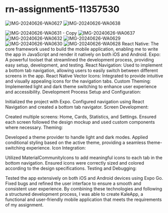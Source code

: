 # rn-assignment5-11357530
![IMG-20240626-WA0627](https://github.com/Esinam18/rn-assignment5-11357530/assets/148632742/e01ed29a-29bf-4578-ad7a-e347d2cb4314)
![IMG-20240626-WA0638](https://github.com/Esinam18/rn-assignment5-11357530/assets/148632742/de48a8ba-9223-4013-a492-636bb7918c3a)

![IMG-20240626-WA0631 - Copy](https://github.com/Esinam18/rn-assignment5-11357530/assets/148632742/50d4b308-2322-47d2-ba02-18bf2c9ad6e8)
![IMG-20240626-WA0637](https://github.com/Esinam18/rn-assignment5-11357530/assets/148632742/15542818-6424-423b-bd5f-f4bceddf649e)
![IMG-20240626-WA0632](https://github.com/Esinam18/rn-assignment5-11357530/assets/148632742/76786556-df5b-49a4-864e-93d8b02e576d)
![IMG-20240626-WA0629](https://github.com/Esinam18/rn-assignment5-11357530/assets/148632742/30bbf040-0d85-47b3-b1f9-a1bfdd5d7d4e)
![IMG-20240626-WA0630](https://github.com/Esinam18/rn-assignment5-11357530/assets/148632742/99b20e44-40bd-44fd-9e68-19bcec1f1278)
![IMG-20240626-WA0628](https://github.com/Esinam18/rn-assignment5-11357530/assets/148632742/dc64e50d-d219-4373-a812-ffa473f9a748)
React Native: The core framework used to build the mobile application, enabling me to write the app in JavaScript and render it natively on both iOS and Android.
Expo: A powerful toolset that streamlined the development process, providing easy setup, development, and testing.
React Navigation: Used to implement a bottom tab navigation, allowing users to easily switch between different screens in the app.
React Native Vector Icons: Integrated to provide intuitive and visually appealing icons for the navigation tabs.
Custom Theming: Implemented light and dark theme switching to enhance user experience and accessibility.
Development Process
Setup and Configuration:

Initialized the project with Expo.
Configured navigation using React Navigation and created a bottom tab navigator.
Screen Development:

Created multiple screens: Home, Cards, Statistics, and Settings.
Ensured each screen followed the design mockup and used custom components where necessary.
Theming:

Developed a theme provider to handle light and dark modes.
Applied conditional styling based on the active theme, providing a seamless theme-switching experience.
Icon Integration:

Utilized MaterialCommunityIcons to add meaningful icons to each tab in the bottom navigation.
Ensured icons were correctly sized and colored according to the design specifications.
Testing and Debugging:

Tested the app extensively on both iOS and Android devices using Expo Go.
Fixed bugs and refined the user interface to ensure a smooth and consistent user experience.
By combining these technologies and following a structured development process, I was able to create KaleApp, a functional and user-friendly mobile application that meets the requirements of my assignment.
